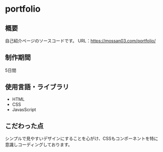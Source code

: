 # portfolio

## 概要

自己紹介ページのソースコードです。
URL：https://mossan03.com/portfolio/

## 制作期間

5日間

## 使用言語・ライブラリ

* HTML
* CSS
* JavasScript

## こだわった点
シンプルで見やすいデザインにすることを心がけ、CSSもコンポーネントを特に意識しコーディングしております。